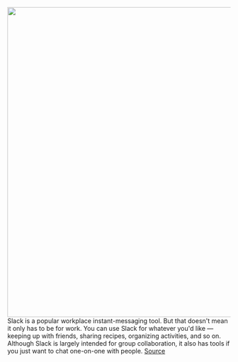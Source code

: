 <img src='https://cdn.vox-cdn.com/thumbor/RA1v6EU4vMT1O3kGeLNiy3JDCTM=/0x0:2040x1360/1200x800/filters:focal(857x517:1183x843)/cdn.vox-cdn.com/uploads/chorus_image/image/66580394/acastro_190412_1777_slack_0002.0.jpg' width='700px' /><br/>
Slack is a popular workplace instant-messaging tool. But that doesn't mean it only has to be for work. You can use Slack for whatever you'd like — keeping up with friends, sharing recipes, organizing activities, and so on. Although Slack is largely intended for group collaboration, it also has tools if you just want to chat one-on-one with people.
<a href='https://www.theverge.com/2020/3/31/21196905/slack-call-private-message-how-to-tools-steps'> Source <a/>